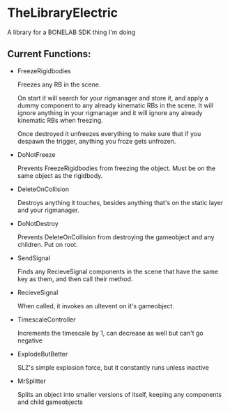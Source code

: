 # TheLibraryElectric

A library for a BONELAB SDK thing I'm doing

## Current Functions:
* FreezeRigidbodies

  Freezes any RB in the scene.

  On start it will search for your rigmanager and store it, and apply a dummy component to any already kinematic RBs in the scene.
  It will ignore anything in your rigmanager and it will ignore any already kinematic RBs when freezing.

  Once destroyed it unfreezes everything to make sure that if you despawn the trigger, anything you froze gets unfrozen.

* DoNotFreeze

  Prevents FreezeRigidbodies from freezing the object. Must be on the same object as the rigidbody.

* DeleteOnCollision

  Destroys anything it touches, besides anything that's on the static layer and your rigmanager.

* DoNotDestroy

  Prevents DeleteOnCollision from destroying the gameobject and any children. Put on root.

* SendSignal

  Finds any RecieveSignal components in the scene that have the same key as them, and then call their method.

* RecieveSignal

  When called, it invokes an ultevent on it's gameobject.

* TimescaleController

  Increments the timescale by 1, can decrease as well but can't go negative

* ExplodeButBetter

  SLZ's simple explosion force, but it constantly runs unless inactive

* MrSplitter

  Splits an object into smaller versions of itself, keeping any components and child gameobjects
